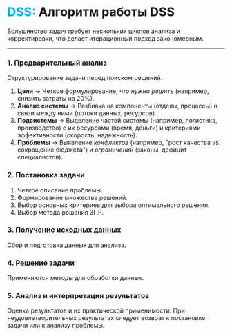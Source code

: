 # <font color="#00b0f0">DSS:</font> Алгоритм работы DSS

Большинство задач требует нескольких циклов анализа и корректировки, что делает итерационный подход закономерным.

---

### 1. Предварительный анализ

Структурирование задачи перед поиском решений. 
1. **Цели** → Четкое формулирование, _что нужно решить_ (например, снизить затраты на 20%).
2. **Анализ системы** → Разбивка на компоненты (отделы, процессы) и связи между ними (потоки данных, ресурсов).
3. **Подсистемы** → Выделение частей системы (например, логистика, производство) с их ресурсами (время, деньги) и критериями эффективности (скорость, надежность).
4. **Проблемы** → Выявление _конфликтов_ (например, "рост качества vs. сокращение бюджета") и _ограничений_ (законы, дефицит специалистов).

### 2. Постановка задачи
1. Четкое описание проблемы.
2. Формирование множества решений.
3. Выбор основных критериев для выбора оптимального решения.
4. Выбор метода решения ЗПР.

### 3. Получение исходных данных
Сбор и подготовка данных для анализа.

### 4. Решение задачи
Применяются методы для обработки данных.

### 5. Анализ и интерпретация результатов
Оценка результатов и их практической применимости:
При неудовлетворительных результатах следует возврат к постановке задачи или к анализу проблемы.





